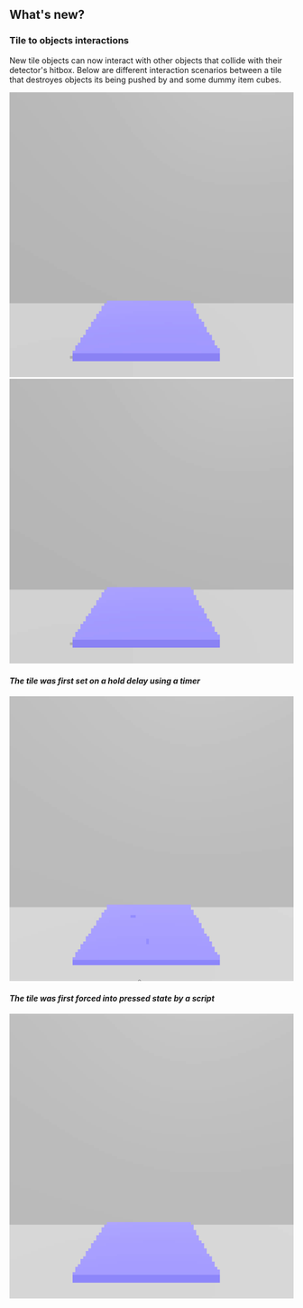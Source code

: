 ## What's new?

### Tile to objects interactions
New tile objects can now interact with other objects that collide with their detector's hitbox.
Below are different interaction scenarios between a tile that destroyes objects its being pushed by and some dummy item cubes.

![Cube falling onto a destruction tile](preview/one-cube.gif)
![More cubes](preview/multiple-cubes.gif)
#### *The tile was first set on a hold delay using a timer*
![The tile was first set on a hold delay using a timer](preview/timer.gif)
#### *The tile was first forced into pressed state by a script*
![The tile was first set to pressed using a script](preview/set-to-pressed.gif)